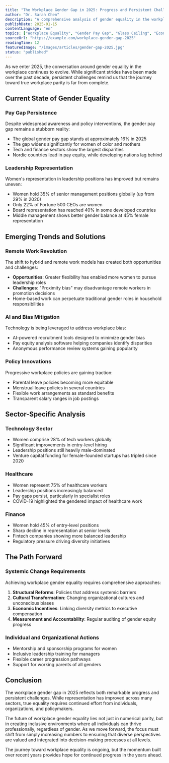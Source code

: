```yaml
---
title: "The Workplace Gender Gap in 2025: Progress and Persistent Challenges"
author: "Dr. Sarah Chen"
description: "A comprehensive analysis of gender equality in the workplace as we enter 2025, examining wage gaps, leadership representation, and the evolving landscape of women's professional advancement."
publishDate: 2025-01-15
contentLanguage: "en"
topics: ["Workplace Equality", "Gender Pay Gap", "Glass Ceiling", "Economic Empowerment"]
sourceUrl: "https://example.com/workplace-gender-gap-2025"
readingTime: 12
featuredImage: "/images/articles/gender-gap-2025.jpg"
status: "published"
---
```


As we enter 2025, the conversation around gender equality in the workplace continues to evolve. While significant strides have been made over the past decade, persistent challenges remind us that the journey toward true workplace parity is far from complete.

## Current State of Gender Equality

### Pay Gap Persistence
Despite widespread awareness and policy interventions, the gender pay gap remains a stubborn reality:
- The global gender pay gap stands at approximately 16% in 2025
- The gap widens significantly for women of color and mothers
- Tech and finance sectors show the largest disparities
- Nordic countries lead in pay equity, while developing nations lag behind

### Leadership Representation
Women's representation in leadership positions has improved but remains uneven:
- Women hold 35% of senior management positions globally (up from 29% in 2020)
- Only 22% of Fortune 500 CEOs are women
- Board representation has reached 40% in some developed countries
- Middle management shows better gender balance at 45% female representation

## Emerging Trends and Solutions

### Remote Work Revolution
The shift to hybrid and remote work models has created both opportunities and challenges:
- **Opportunities**: Greater flexibility has enabled more women to pursue leadership roles
- **Challenges**: "Proximity bias" may disadvantage remote workers in promotion decisions
- Home-based work can perpetuate traditional gender roles in household responsibilities

### AI and Bias Mitigation
Technology is being leveraged to address workplace bias:
- AI-powered recruitment tools designed to minimize gender bias
- Pay equity analysis software helping companies identify disparities
- Anonymous performance review systems gaining popularity

### Policy Innovations
Progressive workplace policies are gaining traction:
- Parental leave policies becoming more equitable
- Menstrual leave policies in several countries
- Flexible work arrangements as standard benefits
- Transparent salary ranges in job postings

## Sector-Specific Analysis

### Technology Sector
- Women comprise 28% of tech workers globally
- Significant improvements in entry-level hiring
- Leadership positions still heavily male-dominated
- Venture capital funding for female-founded startups has tripled since 2020

### Healthcare
- Women represent 75% of healthcare workers
- Leadership positions increasingly balanced
- Pay gaps persist, particularly in specialist roles
- COVID-19 highlighted the gendered impact of healthcare work

### Finance
- Women hold 45% of entry-level positions
- Sharp decline in representation at senior levels
- Fintech companies showing more balanced leadership
- Regulatory pressure driving diversity initiatives

## The Path Forward

### Systemic Change Requirements
Achieving workplace gender equality requires comprehensive approaches:

1. **Structural Reforms**: Policies that address systemic barriers
2. **Cultural Transformation**: Changing organizational cultures and unconscious biases
3. **Economic Incentives**: Linking diversity metrics to executive compensation
4. **Measurement and Accountability**: Regular auditing of gender equity progress

### Individual and Organizational Actions
- Mentorship and sponsorship programs for women
- Inclusive leadership training for managers
- Flexible career progression pathways
- Support for working parents of all genders

## Conclusion

The workplace gender gap in 2025 reflects both remarkable progress and persistent challenges. While representation has improved across many sectors, true equality requires continued effort from individuals, organizations, and policymakers.

The future of workplace gender equality lies not just in numerical parity, but in creating inclusive environments where all individuals can thrive professionally, regardless of gender. As we move forward, the focus must shift from simply increasing numbers to ensuring that diverse perspectives are valued and integrated into decision-making processes at all levels.

The journey toward workplace equality is ongoing, but the momentum built over recent years provides hope for continued progress in the years ahead.